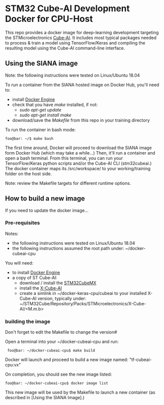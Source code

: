# STM32 Cube-AI Development Docker for CPU-Host

This repo provides a docker image for deep-learning development targeting the STMicroelectronics [Cube-AI](https://www.st.com/en/embedded-software/x-cube-ai.html). It includes most typical packages needed to process & train a model using TensorFlow/Keras and compiling the resulting model using the Cube-AI command-line interface.

## Using the SIANA image

Note: the following instructions were tested on Linux/Ubuntu 18.04

To run a container from the SIANA hosted image on Docker Hub, you'll need to:
  * install [Docker Engine](https://docs.docker.com/engine/install/)
  * check that you have *make* installed, if not:
    * *sudo apt-get update*
    * *sudo apt-get install make*
  * download/save the *Makefile* from this repo in your training directory
  
To run the container in bash mode:
 ```console
 foo@bar: ~/$ make bash
 ```
The first time around, Docker will proceed to download the SIANA image form Docker Hub (which may take a while...) Then, it'll run a container and open a bash terminal. From this terminal, you can run your TensorFlow/Keras python scripts and/or the Cube-AI CLI (stm32cubeai.) The docker container maps its /src/workspace/ to your working/training folder on the host side.
 
Note: review the Makefile targets for different runtime options.


## How to build a new image

If you need to update the docker image...

### Pre-requisites

Notes:
  * the following instructions were tested on Linux/Ubuntu 18.04
  * the following instructions assumed the root path under: ~/docker-cubeai-cpu
 
You will need:
  * to install [Docker Engine](https://docs.docker.com/engine/install/)
  * a copy of ST Cube-AI:
    * download / install the [STM32CubeMX](https://www.st.com/en/development-tools/stm32cubemx.html)
    * install the [X-Cube-AI](https://www.st.com/content/st_com/en/products/embedded-software/mcu-mpu-embedded-software/stm32-embedded-software/stm32cube-expansion-packages/x-cube-ai.html) 
    * create a simlink in ~/docker-keras-cpu/cubeai to your installed X-Cube-AI version, typically under:  ~/STM32Cube/Repository/Packs/STMicroelectronics/X-Cube-AI/<M.m.b>

### building the image
Don't forget to edit the Makefile to change the version#

Open a terminal into your ~/docker-cubeai-cpu and run:
```console
 foo@bar: ~/docker-cubeai-cpu$ make build
```
Docker will launch and proceed to build a new image named: "tf-cubeai-cpu:vx"

On completion, you should see the new image listed: 
```console
foo@bar: ~/docker-cubeai-cpu$ docker image list
```

This new image will be used by the Makefile to launch a new container (as described in [Using the SIANA Image].)

